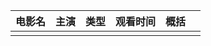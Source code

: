
| 电影名 | 主演  | 类型  | 观看时间 | 概括  |     |
| --- | --- | --- | ---- | --- | --- |
|     |     |     |      |     |     |



